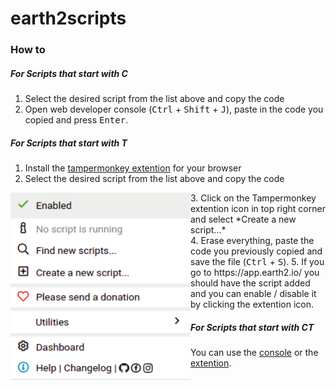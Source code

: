 # earth2scripts

### How to

##### For Scripts that start with C
1. Select the desired script from the list above and copy the code
2. Open web developer console (<kbd>Ctrl</kbd> + <kbd>Shift</kbd> + <kbd>J</kbd>), paste in the code you copied and press <kbd>Enter</kbd>.

##### For Scripts that start with T
1. Install the [tampermonkey extention](https://www.tampermonkey.net/) for your browser
2. Select the desired script from the list above and copy the code
<img align="left" src="https://github.com/gasperz5/earth2scripts/blob/main/images/1.png" width="288px">
3. Click on the Tampermonkey extention icon in top right corner and select *Create a new script...*
<br>
4. Erase everything, paste the code you previously copied and save the file (<kbd>Ctrl</kbd> + <kbd>S</kbd>).
5. If you go to https://app.earth2.io/ you should have the script added and you can enable / disable it by clicking the extention icon. 

##### For Scripts that start with CT
You can use the [console](https://github.com/gasperz5/earth2scripts#for-scripts-that-start-with-c) or the [extention](https://github.com/gasperz5/earth2scripts#for-scripts-that-start-with-t).

